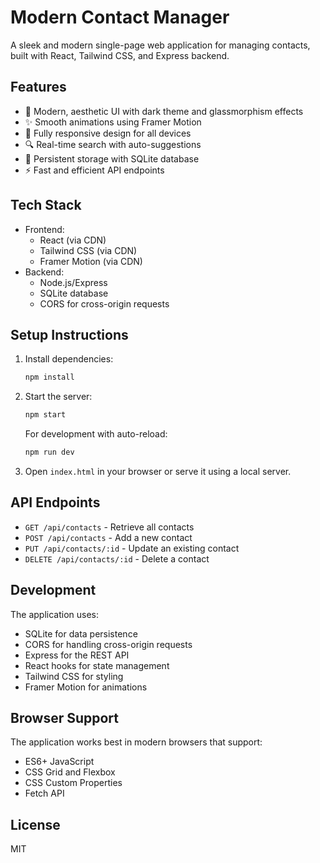# Modern Contact Manager

A sleek and modern single-page web application for managing contacts, built with React, Tailwind CSS, and Express backend.

## Features

- 🎨 Modern, aesthetic UI with dark theme and glassmorphism effects
- ✨ Smooth animations using Framer Motion
- 📱 Fully responsive design for all devices
- 🔍 Real-time search with auto-suggestions
- 💾 Persistent storage with SQLite database
- ⚡ Fast and efficient API endpoints

## Tech Stack

- Frontend:
  - React (via CDN)
  - Tailwind CSS (via CDN)
  - Framer Motion (via CDN)
- Backend:
  - Node.js/Express
  - SQLite database
  - CORS for cross-origin requests

## Setup Instructions

1. Install dependencies:

   ```bash
   npm install
   ```

2. Start the server:

   ```bash
   npm start
   ```

   For development with auto-reload:

   ```bash
   npm run dev
   ```

3. Open `index.html` in your browser or serve it using a local server.

## API Endpoints

- `GET /api/contacts` - Retrieve all contacts
- `POST /api/contacts` - Add a new contact
- `PUT /api/contacts/:id` - Update an existing contact
- `DELETE /api/contacts/:id` - Delete a contact

## Development

The application uses:

- SQLite for data persistence
- CORS for handling cross-origin requests
- Express for the REST API
- React hooks for state management
- Tailwind CSS for styling
- Framer Motion for animations

## Browser Support

The application works best in modern browsers that support:

- ES6+ JavaScript
- CSS Grid and Flexbox
- CSS Custom Properties
- Fetch API

## License

MIT
